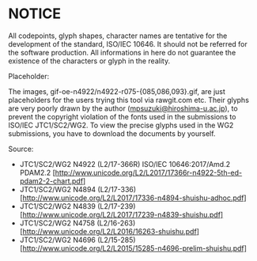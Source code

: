 NOTICE
======

All codepoints, glyph shapes, character names are
tentative for the development of the standard,
ISO/IEC 10646. It should not be referred for the
software production.
All informations in here do not guarantee the
existence of the characters or glyph in the reality.

Placeholder:

The images, gif-oe-n4922/n4922-r075-{085,086,093}.gif,
are just placeholders for the users trying this tool
via rawgit.com etc. Their glyphs are very poorly drawn
by the author (mpsuzuki@hiroshima-u.ac.jp), to prevent
the copyright violation of the fonts used in the
submissions to ISO/IEC JTC1/SC2/WG2. To view the precise
glyphs used in the WG2 submissions, you have to download
the documents by yourself.

Source:
* JTC1/SC2/WG2 N4922 (L2/17-366R) ISO/IEC 10646:2017/Amd.2 PDAM2.2 [http://www.unicode.org/L2/L2017/17366r-n4922-5th-ed-pdam2-2-chart.pdf]
* JTC1/SC2/WG2 N4894 (L2/17-336) [http://www.unicode.org/L2/L2017/17336-n4894-shuishu-adhoc.pdf]
* JTC1/SC2/WG2 N4839 (L2/17-239) [http://www.unicode.org/L2/L2017/17239-n4839-shuishu.pdf]
* JTC1/SC2/WG2 N4758 (L2/16-263) [http://www.unicode.org/L2/L2016/16263-shuishu.pdf]
* JTC1/SC2/WG2 N4696 (L2/15-285) [http://www.unicode.org/L2/L2015/15285-n4696-prelim-shuishu.pdf]
